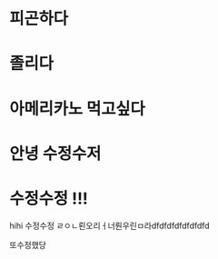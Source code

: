 # 피곤하다
# 졸리다

# 아메리카노 먹고싶다 

안녕 수정수저
=======
수정수정 !!!
=======
hihi 수정수정 ㄹㅇㄴ뢴오리ㅓ너뤈우린ㅁ라dfdfdfdfdfdfdfd

또수정했당
